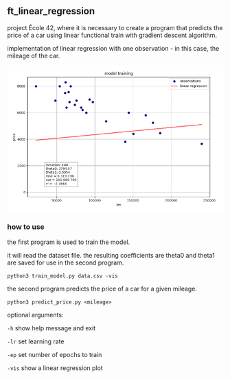 ## ft_linear_regression

project École 42, where it is necessary to create a program that predicts the price of a car
using linear functional train with gradient descent algorithm.

implementation of linear regression with one observation - in this case, the mileage of the car.

![](lin_reg.gif)

### how to use

the first program is used to train the model.

it will read the dataset file.
the resulting coefficients are theta0 and
theta1 are saved for use in the second program.

```
python3 train_model.py data.csv -vis
```

the second program predicts the price of a car for a given mileage.

```
python3 predict_price.py <mileage>
```

optional arguments:

`-h` show help message and exit

`-lr` set learning rate

`-ep` set number of epochs to train

`-vis` show a linear regression plot